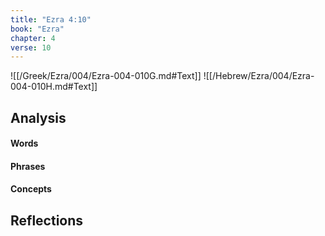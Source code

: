 ```yaml
---
title: "Ezra 4:10"
book: "Ezra"
chapter: 4
verse: 10
---
```

![[/Greek/Ezra/004/Ezra-004-010G.md#Text]]
![[/Hebrew/Ezra/004/Ezra-004-010H.md#Text]]

## Analysis

#### Words

#### Phrases

#### Concepts

## Reflections
